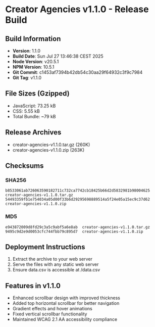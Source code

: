 # Creator Agencies v1.1.0 - Release Build

## Build Information
- **Version**: 1.1.0
- **Build Date**: Sun Jul 27 13:46:38 CEST 2025
- **Node Version**: v20.5.1
- **NPM Version**: 10.5.1
- **Git Commit**: c1453af7394b42db54c30aa29f64932c3f9c7984
- **Git Tag**: v1.1.0

## File Sizes (Gzipped)
- JavaScript: 73.25 kB
- CSS: 5.55 kB
- Total Bundle: ~79 kB

## Release Archives
- creator-agencies-v1.1.0.tar.gz (260K)
- creator-agencies-v1.1.0.zip (263K)

## Checksums
### SHA256
```
b8533061ab726063590182711c732ca7742cb18425b66d2d5832981b98004625  creator-agencies-v1.1.0.tar.gz
54493359fb1e754034a05d00f33b6d29295698889514a5f24e05a15ec9c37d62  creator-agencies-v1.1.0.zip
```

### MD5
```
e943872009d8fd29c3a5c9abf5a6e8ab  creator-agencies-v1.1.0.tar.gz
9495c9d2e9d0053cfc744fbb79c895d7  creator-agencies-v1.1.0.zip
```

## Deployment Instructions
1. Extract the archive to your web server
2. Serve the files with any static web server
3. Ensure data.csv is accessible at /data.csv

## Features in v1.1.0
- Enhanced scrollbar design with improved thickness
- Added top horizontal scrollbar for better navigation
- Gradient effects and hover animations
- Fixed vertical scrollbar functionality
- Maintained WCAG 2.1 AA accessibility compliance

